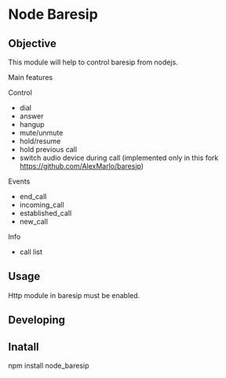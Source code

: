 # Node Baresip


## Objective
This module will help to control baresip from nodejs.

Main features

Control
* dial
* answer
* hangup
* mute/unmute
* hold/resume
* hold previous call
* switch audio device during call (implemented only in this fork https://github.com/AlexMarlo/baresip)

Events
* end_call
* incoming_call
* established_call
* new_call

Info
* call list

## Usage
Http module in baresip must be enabled.


## Developing

## Inatall
npm install node_baresip
